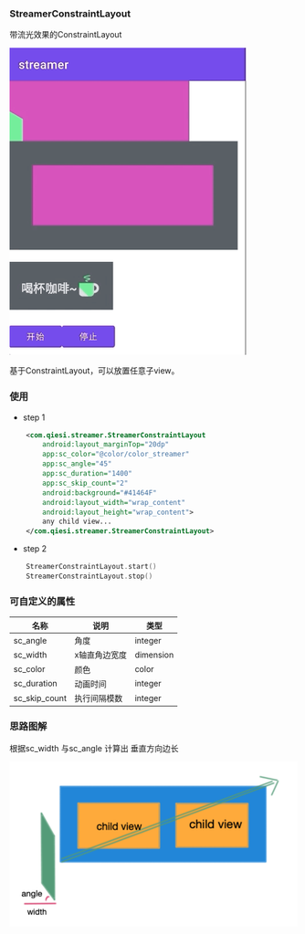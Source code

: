 ### StreamerConstraintLayout

带流光效果的ConstraintLayout

![](anim.gif)

基于ConstraintLayout，可以放置任意子view。

### 使用

* step 1

```xml
    <com.qiesi.streamer.StreamerConstraintLayout
        android:layout_marginTop="20dp"
        app:sc_color="@color/color_streamer"
        app:sc_angle="45"
        app:sc_duration="1400"
        app:sc_skip_count="2"
        android:background="#41464F"
        android:layout_width="wrap_content"
        android:layout_height="wrap_content">
        any child view...
    </com.qiesi.streamer.StreamerConstraintLayout>
```

* step 2

```kotlin
    StreamerConstraintLayout.start()
    StreamerConstraintLayout.stop()    
```

### 可自定义的属性

|名称|说明|类型|
|----|----|----|
| sc_angle|角度 | integer|
| sc_width| x轴直角边宽度| dimension|
|sc_color | 颜色|color |
| sc_duration| 动画时间| integer|
| sc_skip_count| 执行间隔模数| integer|

### 思路图解

根据sc_width 与sc_angle 计算出 垂直方向边长

![](desc.png)
